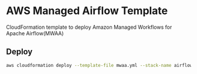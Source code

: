 # AWS Managed Airflow Template

CloudFormation template to deploy Amazon Managed Workflows for Apache Airflow(MWAA)

## Deploy

```bash
aws cloudformation deploy --template-file mwaa.yml --stack-name airflow-demo --capabilities CAPABILITY_NAMED_IAM
```

